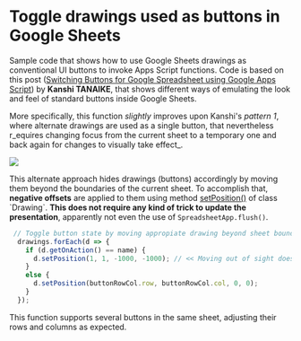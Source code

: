 # Toggle drawings used as buttons in Google Sheets

Sample code that shows how to use Google Sheets drawings as conventional UI buttons to invoke Apps Script functions. Code is based on this post ([Switching Buttons for Google Spreadsheet using Google Apps Script](https://tanaikech.github.io/2020/07/27/switching-buttons-for-google-spreadsheet-using-google-apps-script/)) by **Kanshi TANAIKE**, that shows different ways of emulating the look and feel of standard buttons inside Google Sheets.

More specifically, this function _slightly_ improves upon Kanshi's _pattern 1_, where alternate drawings are used as a single button, that nevertheless r_equires changing focus from the current sheet to a temporary one and back again for changes to visually take effect_.

![](https://user-images.githubusercontent.com/12829262/101808688-ef987f00-3b16-11eb-9db1-f33ad986a241.gif)

This alternate approach hides drawings (buttons) accordingly by moving them beyond the boundaries of the current sheet. To accomplish that, **negative offsets** are applied to them using method [setPosition()](https://developers.google.com/apps-script/reference/spreadsheet/drawing#setPosition(Integer,Integer,Integer,Integer)) of class `Drawing`. **This does not require any kind of trick to update the presentation**, apparently not even the use of `SpreadsheetApp.flush()`.

```javascript
 // Toggle button state by moving appropiate drawing beyond sheet bounds
  drawings.forEach(d => {
    if (d.getOnAction() == name) {
      d.setPosition(1, 1, -1000, -1000); // << Moving out of sight does not require changing focus to / from another sheet to refresh!
    }
    else {
      d.setPosition(buttonRowCol.row, buttonRowCol.col, 0, 0);
    }
  });
```

This function supports several buttons in the same sheet, adjusting their rows and columns as expected.
